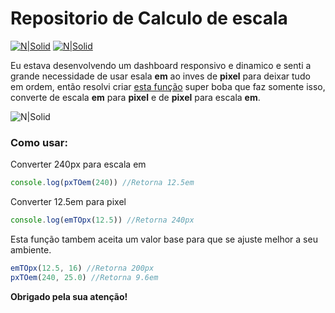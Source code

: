 # Repositorio de Calculo de escala

[![N|Solid](https://cdn.discordapp.com/attachments/631607183301148672/724397007170568313/paypal.png)](https://www.paypal.com/cgi-bin/webscr?cmd=_donations&business=fabinhoec2210@gmail.com&item_name=F%C3%A1bio&currency_code=BRL)  [![N|Solid](https://cdn.discordapp.com/attachments/631607183301148672/724397005543178270/picpay.png)](https://app.picpay.com/user/Snooh)


Eu estava desenvolvendo um dashboard responsivo e dinamico e senti a grande necessidade de usar esala **em** ao inves de **pixel** para deixar tudo em ordem, então resolvi criar [esta função](/PxConvert.js) super boba que faz somente isso, converte de escala **em** para **pixel** e de **pixel** para escala **em**.


![N|Solid](https://i.imgur.com/6bOMyCB.gif)


### Como usar:
Converter 240px para escala em
```js
console.log(pxTOem(240)) //Retorna 12.5em
```


Converter 12.5em para pixel
```js
console.log(emTOpx(12.5)) //Retorna 240px
```


Esta função tambem aceita um valor base para que se ajuste melhor a seu ambiente.
```js
emTOpx(12.5, 16) //Retorna 200px
pxTOem(240, 25.0) //Retorna 9.6em
```

**Obrigado pela sua atenção!**
